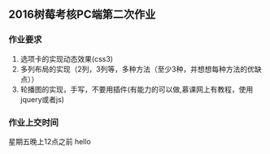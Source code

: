## 2016树莓考核PC端第二次作业
### 作业要求
1. 选项卡的实现动态效果(css3)    
2. 多列布局的实现（2列，3列等，多种方法（至少3种，并想想每种方法的优缺点））    
3. 轮播图的实现，手写，不要用插件(有能力的可以做,慕课网上有教程，使用jquery或者js)   

    
### 作业上交时间
星期五晚上12点之前 hello 
